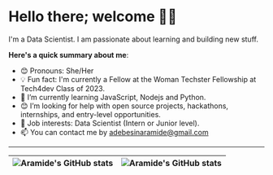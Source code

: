# Hello there; welcome 👋🏾

I'm a Data Scientist. I am passionate about learning and building new stuff.

**Here's a quick summary about me**:

- 😊 Pronouns: She/Her
- 💡 Fun fact: I'm currently a Fellow at the Woman Techster Fellowship at Tech4dev Class of 2023.
- 🌱 I’m currently learning JavaScript, Nodejs and Python.
- 😊 I’m looking for help with open source projects, hackathons, internships, and entry-level opportunities.
- 💼 Job interests: Data Scientist (Intern or Junior level).
- 📫 You can contact me by adebesinaramide@gmail.com

---

| <img align="center" src="https://github-readme-stats.vercel.app/api?username=Harahmedey&show_icons=true&include_all_commits=true&hide_border=true" alt="Aramide's GitHub stats" /> | <img align="center" src="https://github-readme-stats.vercel.app/api/top-langs/?username=Harahmedey&langs_count=8&layout=compact&hide_border=true" alt="Aramide's GitHub stats" /> |
| ------------- | ------------- |
